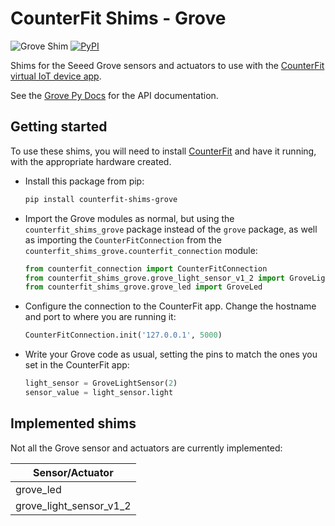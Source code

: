 # CounterFit Shims - Grove

![Grove Shim](https://img.shields.io/badge/Platform-Python-green) [![PyPI](https://img.shields.io/pypi/v/counterfit-shims-grove)](https://pypi.org/project/counterfit-shims-grove)

Shims for the Seeed Grove sensors and actuators to use with the [CounterFit virtual IoT device app](https://github.com/CounterFit-IoT/CounterFit).

See the [Grove Py Docs](https://github.com/Seeed-Studio/grove.py) for the API documentation.

## Getting started

To use these shims, you will need to install [CounterFit](https://github.com/CounterFit-IoT/CounterFit) and have it running, with the appropriate hardware created.

* Install this package from pip:

    ```sh
    pip install counterfit-shims-grove
    ```

* Import the Grove modules as normal, but using the `counterfit_shims_grove` package instead of the `grove` package, as well as importing the `CounterFitConnection` from the `counterfit_shims_grove.counterfit_connection` module:

    ```python
    from counterfit_connection import CounterFitConnection
    from counterfit_shims_grove.grove_light_sensor_v1_2 import GroveLightSensor
    from counterfit_shims_grove.grove_led import GroveLed
    ```

* Configure the connection to the CounterFit app. Change the hostname and port to where you are running it:

    ```python
    CounterFitConnection.init('127.0.0.1', 5000)
    ```

* Write your Grove code as usual, setting the pins to match the ones you set in the CounterFit app:

    ```python
    light_sensor = GroveLightSensor(2)
    sensor_value = light_sensor.light
    ```

## Implemented shims

Not all the Grove sensor and actuators are currently implemented:

| Sensor/Actuator |
| ------ |
| grove_led |
| grove_light_sensor_v1_2 |
